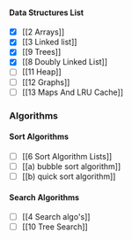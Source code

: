 ####  Data Structures List
- [x] [[2 Arrays]]  
- [x] [[3 Linked list]]
- [x] [[9 Trees]]
- [x] [[8 Doubly Linked List]]
- [ ] [[11 Heap]]
- [ ] [[12 Graphs]]
- [ ] [[13 Maps And LRU Cache]]
### Algorithms
#### Sort Algorithms
- [ ] [[6 Sort Algorithm Lists]]
- [ ] [[a) bubble sort algorithm]]
- [ ] [[b) quick sort algorithm]]
#### Search Algorithms 
- [ ] [[4 Search algo's]]
- [ ] [[10 Tree Search]]